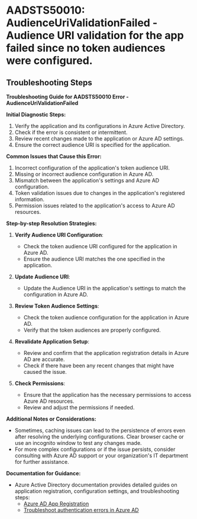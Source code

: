 
# AADSTS50010: AudienceUriValidationFailed - Audience URI validation for the app failed since no token audiences were configured.


## Troubleshooting Steps
**Troubleshooting Guide for AADSTS50010 Error - AudienceUriValidationFailed**

**Initial Diagnostic Steps:**
1. Verify the application and its configurations in Azure Active Directory.
2. Check if the error is consistent or intermittent.
3. Review recent changes made to the application or Azure AD settings.
4. Ensure the correct audience URI is specified for the application.

**Common Issues that Cause this Error:**
1. Incorrect configuration of the application's token audience URI.
2. Missing or incorrect audience configuration in Azure AD.
3. Mismatch between the application's settings and Azure AD configuration.
4. Token validation issues due to changes in the application's registered information.
5. Permission issues related to the application's access to Azure AD resources.

**Step-by-step Resolution Strategies:**
1. **Verify Audience URI Configuration**:
   - Check the token audience URI configured for the application in Azure AD.
   - Ensure the audience URI matches the one specified in the application.
   
2. **Update Audience URI**:
   - Update the Audience URI in the application's settings to match the configuration in Azure AD.
   
3. **Review Token Audience Settings**:
   - Check the token audience configuration for the application in Azure AD.
   - Verify that the token audiences are properly configured.
   
4. **Revalidate Application Setup**:
   - Review and confirm that the application registration details in Azure AD are accurate.
   - Check if there have been any recent changes that might have caused the issue.
   
5. **Check Permissions**:
   - Ensure that the application has the necessary permissions to access Azure AD resources.
   - Review and adjust the permissions if needed.

**Additional Notes or Considerations:**
- Sometimes, caching issues can lead to the persistence of errors even after resolving the underlying configurations. Clear browser cache or use an incognito window to test any changes made.
- For more complex configurations or if the issue persists, consider consulting with Azure AD support or your organization's IT department for further assistance.

**Documentation for Guidance:**
- Azure Active Directory documentation provides detailed guides on application registration, configuration settings, and troubleshooting steps:
   - [Azure AD App Registration](https://docs.microsoft.com/en-us/azure/active-directory/develop/quickstart-register-app)
   - [Troubleshoot authentication errors in Azure AD](https://docs.microsoft.com/en-us/troubleshoot/azure/active-directory/resolve-authentication-errors)